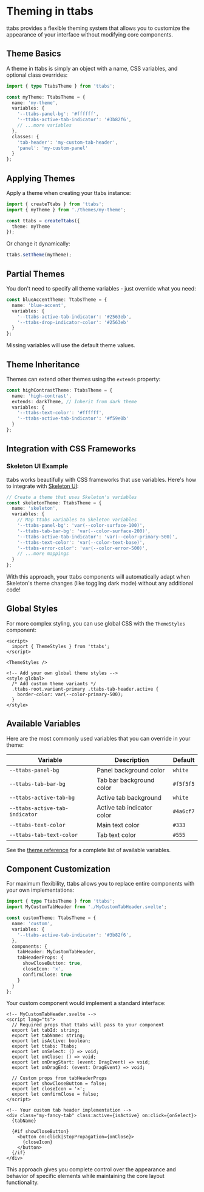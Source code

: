 # Theming in ttabs

ttabs provides a flexible theming system that allows you to customize the appearance of your interface without modifying core components.

## Theme Basics

A theme in ttabs is simply an object with a name, CSS variables, and optional class overrides:

```typescript
import { type TtabsTheme } from 'ttabs';

const myTheme: TtabsTheme = {
  name: 'my-theme',
  variables: {
    '--ttabs-panel-bg': '#ffffff',
    '--ttabs-active-tab-indicator': '#3b82f6',
    // ...more variables
  },
  classes: {
    'tab-header': 'my-custom-tab-header',
    'panel': 'my-custom-panel'
  }
};
```

## Applying Themes

Apply a theme when creating your ttabs instance:

```typescript
import { createTtabs } from 'ttabs';
import { myTheme } from './themes/my-theme';

const ttabs = createTtabs({
  theme: myTheme
});
```

Or change it dynamically:

```typescript
ttabs.setTheme(myTheme);
```

## Partial Themes

You don't need to specify all theme variables - just override what you need:

```typescript
const blueAccentTheme: TtabsTheme = {
  name: 'blue-accent',
  variables: {
    '--ttabs-active-tab-indicator': '#2563eb',
    '--ttabs-drop-indicator-color': '#2563eb'
  }
};
```

Missing variables will use the default theme values.

## Theme Inheritance

Themes can extend other themes using the `extends` property:

```typescript
const highContrastTheme: TtabsTheme = {
  name: 'high-contrast',
  extends: darkTheme, // Inherit from dark theme
  variables: {
    '--ttabs-text-color': '#ffffff',
    '--ttabs-active-tab-indicator': '#f59e0b'
  }
};
```

## Integration with CSS Frameworks

### Skeleton UI Example

ttabs works beautifully with CSS frameworks that use variables. Here's how to integrate with [Skeleton UI](https://www.skeleton.dev/):

```typescript
// Create a theme that uses Skeleton's variables
const skeletonTheme: TtabsTheme = {
  name: 'skeleton',
  variables: {
    // Map ttabs variables to Skeleton variables
    '--ttabs-panel-bg': 'var(--color-surface-100)',
    '--ttabs-tab-bar-bg': 'var(--color-surface-200)',
    '--ttabs-active-tab-indicator': 'var(--color-primary-500)',
    '--ttabs-text-color': 'var(--color-text-base)',
    '--ttabs-error-color': 'var(--color-error-500)',
    // ...more mappings
  }
};
```

With this approach, your ttabs components will automatically adapt when Skeleton's theme changes (like toggling dark mode) without any additional code!

## Global Styles

For more complex styling, you can use global CSS with the `ThemeStyles` component:

```svelte
<script>
  import { ThemeStyles } from 'ttabs';
</script>

<ThemeStyles />

<!-- Add your own global theme styles -->
<style global>
  /* Add custom theme variants */
  .ttabs-root.variant-primary .ttabs-tab-header.active {
    border-color: var(--color-primary-500);
  }
</style>
```

## Available Variables

Here are the most commonly used variables that you can override in your theme:

| Variable | Description | Default |
| --- | --- | --- |
| `--ttabs-panel-bg` | Panel background color | `white` |
| `--ttabs-tab-bar-bg` | Tab bar background color | `#f5f5f5` |
| `--ttabs-active-tab-bg` | Active tab background | `white` |
| `--ttabs-active-tab-indicator` | Active tab indicator color | `#4a6cf7` |
| `--ttabs-text-color` | Main text color | `#333` |
| `--ttabs-tab-text-color` | Tab text color | `#555` |

See the [theme reference](./theme-reference.md) for a complete list of available variables.

## Component Customization

For maximum flexibility, ttabs allows you to replace entire components with your own implementations:

```typescript
import { type TtabsTheme } from 'ttabs';
import MyCustomTabHeader from './MyCustomTabHeader.svelte';

const customTheme: TtabsTheme = {
  name: 'custom',
  variables: {
    '--ttabs-active-tab-indicator': '#3b82f6',
  },
  components: {
    tabHeader: MyCustomTabHeader,
    tabHeaderProps: { 
      showCloseButton: true,
      closeIcon: 'x',
      confirmClose: true
    }
  }
};
```

Your custom component would implement a standard interface:

```svelte
<!-- MyCustomTabHeader.svelte -->
<script lang="ts">
  // Required props that ttabs will pass to your component
  export let tabId: string;
  export let tabName: string;
  export let isActive: boolean;
  export let ttabs: Ttabs;
  export let onSelect: () => void;
  export let onClose: () => void;
  export let onDragStart: (event: DragEvent) => void;
  export let onDragEnd: (event: DragEvent) => void;
  
  // Custom props from tabHeaderProps
  export let showCloseButton = false;
  export let closeIcon = '×';
  export let confirmClose = false;
</script>

<!-- Your custom tab header implementation -->
<div class="my-fancy-tab" class:active={isActive} on:click={onSelect}>
  {tabName}
  
  {#if showCloseButton}
    <button on:click|stopPropagation={onClose}>
      {closeIcon}
    </button>
  {/if}
</div>
```

This approach gives you complete control over the appearance and behavior of specific elements while maintaining the core layout functionality. 